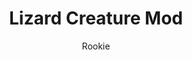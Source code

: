 ---
title: Lizard Creature Mod
author: Rookie
description: This mod lets you play as those lizards that briefly appeared in the Tavern.
code: eyJ2ZXJzaW9uIjoiMSIsIm5hbWUiOiJMaXphcmQgQ3JlYXR1cmUgTW9kIiwiYXV0aG9yIjoiUm9va2llIiwiZGVzY3JpcHRpb24iOiJUaGlzIG1vZCBsZXRzIHlvdSBwbGF5IGFzIHRob3NlIGxpemFyZHMgdGhhdCBicmllZmx5IGFwcGVhcmVkIGluIHRoZSBUYXZlcm4uIiwiaGFtc3RlciI6Imh0dHBzOi8vaS5pbWd1ci5jb20va3pBcko1Qy5wbmciLCJiZWF2ZXIiOiIiLCJzbmFpbCI6IiIsIml0ZW1zIjoiIiwidGF2ZW5Qcm9wcyI6IiIsImRhdGUiOjE1NTgxMTcwMTY1Mjd9
---